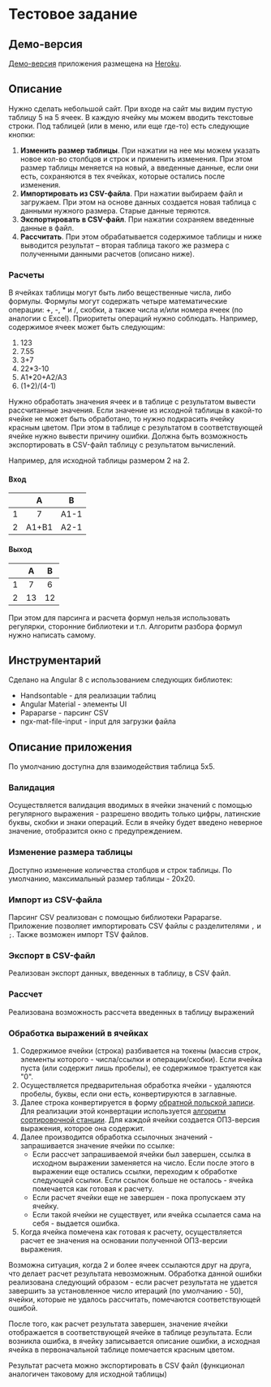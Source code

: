# Тестовое задание

## Демо-версия

[Демо-версия](https://test-excel.herokuapp.com/) приложения размещена на [Heroku](https://www.heroku.com/).

## Описание

Нужно сделать небольшой сайт.
При входе на сайт мы видим пустую таблицу 5 на 5 ячеек. В каждую ячейку мы можем вводить текстовые строки.
Под таблицей (или в меню, или еще где-то) есть следующие кнопки:

1. **Изменить размер таблицы**. При нажатии на нее мы можем указать новое кол-во столбцов и строк и применить изменения. При этом размер таблицы меняется на новый, а введенные данные, если они есть, сохраняются в тех ячейках, которые остались после изменения.
1. **Импортировать из CSV-файла**. При нажатии выбираем файл и загружаем. При этом на основе данных создается новая таблица с данными нужного размера. Старые данные теряются.
1. **Экспортировать в CSV-файл**. При нажатии сохраняем введенные данные в файл.
1. **Рассчитать**. При этом обрабатывается содержимое таблицы и ниже выводится результат – вторая таблица такого же размера с полученными данными расчетов (описано ниже).

### Расчеты

В ячейках таблицы могут быть либо вещественные числа, либо формулы.
Формулы могут содержать четыре математические операции: +, -, * и /, скобки, а также числа и/или номера ячеек (по аналогии с Excel). Приоритеты операций нужно соблюдать.
Например, содержимое ячеек может быть следующим:

1. 123
1. 7.55
1. 3+7
1. 22*3-10
1. А1*20+А2/А3
1. (1+2)/(4-1)

Нужно обработать значения ячеек и в таблице с результатом вывести рассчитанные значения.
Если значение из исходной таблицы в какой-то ячейке не может быть обработано, то нужно подкрасить ячейку красным цветом.
При этом в таблице с результатом в соответствующей ячейке нужно вывести причину ошибки.
Должна быть возможность экспортировать в CSV-файл таблицу с результатом вычислений.

Например, для исходной таблицы размером 2 на 2.

#### Вход

|| A | B |
| :---: | :---: | :---: |
| 1 | 7 | A1-1 |
| 2 | A1+B1 | A2-1 |

#### Выход

|| A | B |
| :---: | :---: | :---: |
| 1 | 7 | 6 |
| 2 | 13 | 12 |

При этом для парсинга и расчета формул нельзя использовать регулярки, сторонние библиотеки и т.п. Алгоритм разбора формул нужно написать самому.

## Инструментарий

Сделано на Angular 8 c использованием следующих библиотек:

* Handsontable - для реализации таблиц
* Angular Material - элементы UI
* Papaparse - парсинг CSV
* ngx-mat-file-input - input для загрузки файла

## Описание приложения

По умолчанию доступна для взаимодействия таблица 5х5.

### Валидация

Осуществляется валидация вводимых в ячейки значений с помощью регулярного выражения - разрешено вводить только цифры, латинские буквы, скобки и знаки операций. Если в ячейку будет введено неверное значение, отобразится окно с предупреждением.

### Изменение размера таблицы

Доступно изменение количества столбцов и строк таблицы. По умолчанию, максимальный размер таблицы - 20х20.

### Импорт из CSV-файла

Парсинг CSV реализован с помощью библиотеки Papaparse. Приложение позволяет импортировать CSV файлы с разделителями `,` и `;`. Также возможен импорт TSV файлов.

### Экспорт в CSV-файл

Реализован экспорт данных, введенных в таблицу, в CSV файл.

### Рассчет

Реализована возможность рассчета введенных в таблицу выражений

### Обработка выражений в ячейках

1. Содержимое ячейки (строка) разбивается на токены (массив строк, элементы которого - числа/ссылки и операции/скобки). Если ячейка пуста (или содержит лишь пробелы), ее содержимое трактуется как "0".
1. Осуществляется предварительная обработка ячейки - удаляются пробелы, буквы, если они есть, конвертируются в заглавные.
1. Далее строка конвертируется в форму [обратной польской записи](https://ru.wikipedia.org/wiki/%D0%9E%D0%B1%D1%80%D0%B0%D1%82%D0%BD%D0%B0%D1%8F_%D0%BF%D0%BE%D0%BB%D1%8C%D1%81%D0%BA%D0%B0%D1%8F_%D0%B7%D0%B0%D0%BF%D0%B8%D1%81%D1%8C). Для реализации этой конвертации используется [алгоритм сортировочной станции](https://ru.wikipedia.org/wiki/%D0%90%D0%BB%D0%B3%D0%BE%D1%80%D0%B8%D1%82%D0%BC_%D1%81%D0%BE%D1%80%D1%82%D0%B8%D1%80%D0%BE%D0%B2%D0%BE%D1%87%D0%BD%D0%BE%D0%B9_%D1%81%D1%82%D0%B0%D0%BD%D1%86%D0%B8%D0%B8). Для каждой ячейки создается ОПЗ-версия выражения, которое она содержит.
1. Далее производится обработка ссылочных значений - запрашивается значение ячейки по ссылке:
    * Если рассчет запрашиваемой ячейки был завершен, ссылка в исходном выражении заменяется на число. Если после этого в выражении еще остались ссылки, переходим к обработке следующей ссылки. Если ссылок больше не осталось - ячейка помечается как готовая к расчету.
    * Если расчет ячейки еще не завершен - пока пропускаем эту ячейку.
    * Если такой ячейки не существует, или ячейка ссылается сама на себя - выдается ошибка.
1. Когда ячейка помечена как готовая к расчету, осуществляется расчет ее значения на основании полученной ОПЗ-версии выражения.

Возможна ситуация, когда 2 и более ячеек ссылаются друг на друга, что делает расчет результата невозможным. Обработка данной ошибки реализована следующий образом - если расчет результата не удается завершить за установленное число итераций (по умолчанию - 50), ячейки, которые не удалось рассчитать, помечаются соответствующей ошибой.

После того, как расчет результата завершен, значение ячейки отображается в соответствующей ячейке в таблице результата. Если возникла ошибка, в ячейку записывается описание ошибки, а исходная ячейка в первоначальной таблице помечается красным цветом. 

Результат расчета можно экспортировать в CSV файл (функционал аналогичен таковому для исходной таблицы)
